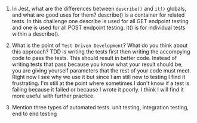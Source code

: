 1. In Jest, what are the differences between `describe()` and `it()` globals, and what are good uses for them?
describe() is a container for related tests. In this challenge one describe is used for all GET endpoint testing and one is used for all POST endpoint testing. it() is for individual tests within a describe().

2. What is the point of `Test Driven Development`? What do you think about this approach?
TDD is writing the tests first then writing the accompying code to pass the tests. This should result in better code. Instead of writing tests that pass because you know what your result should be, you are giving yourself parameters that the rest of your code must meet. Right now I see why we use it but since I am still new to testing I find it frustrating. I'm still at the point where sometimes I don't know if a test is failing because it failed or because I wrote it poorly. I think I will find it more useful with further practice.

3. Mention three types of automated tests.
unit testing, integration testing, end to end testing